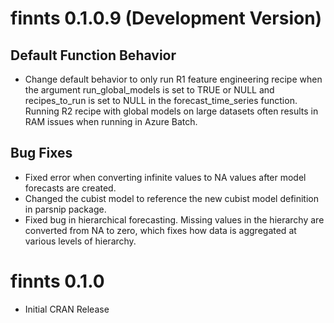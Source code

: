 
# finnts 0.1.0.9 (Development Version)

## Default Function Behavior
* Change default behavior to only run R1 feature engineering recipe when the argument run_global_models is set to TRUE or NULL and recipes_to_run is set to NULL in the forecast_time_series function. Running R2 recipe with global models on large datasets often results in RAM issues when running in Azure Batch.

## Bug Fixes

* Fixed error when converting infinite values to NA values after model forecasts are created. 
* Changed the cubist model to reference the new cubist model definition in parsnip package.
* Fixed bug in hierarchical forecasting. Missing values in the hierarchy are converted from NA to zero, which fixes how data is aggregated at various levels of hierarchy. 

# finnts 0.1.0

* Initial CRAN Release